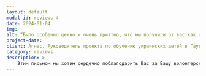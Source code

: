 ```yaml
---
layout: default
modal-id: reviews-4
date: 2024-01-04
img: 
alt: “Было особенно ценно и очень приятно, что мы получили от вас как от психолога практические инструменты для работы с этой ситуацией, а также то, что вы были готовы поговорить с самими детьми и их матерью, чтобы помочь им.“
project-date: 
client: Агнес. Руководитель проекта по обучению украинских детей в Гауде.
category: reviews
description: >
    Этим письмом мы хотим сердечно поблагодарить Вас за Вашу волонтерскую (!) помощь детям в нашей школе. В нашей школе для детей-беженцев из Украины есть несколько детей, которые испытывают трудности, травмированы и иногда демонстрируют сложное поведение. Было особенно ценно и очень приятно, что мы получили от вас как от психолога практические инструменты для работы с этой ситуацией, а также то, что вы были готовы поговорить с самими детьми и их матерью, чтобы помочь им. За это Вам огромное: Спасибо!
---
```

